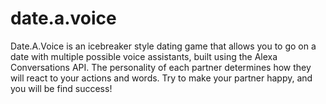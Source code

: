 # date.a.voice
Date.A.Voice is an icebreaker style dating game that allows you to go on a date with multiple possible voice assistants, built using the Alexa Conversations API. The personality of each partner determines how they will react to your actions and words. Try to make your partner happy, and you will be find success!
